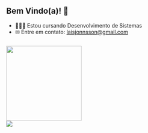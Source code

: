 ## Bem Vindo(a)! 👋

- 👩🏻‍💻 Estou cursando Desenvolvimento de Sistemas
- ✉ Entre em contato: laisjonnsson@gmail.com
##
<div>
 <a href="https://github.com/Lais236/github-readme-stats"> <img height=200 align="center" src="https://github-readme-stats.vercel.app/api?username=Lais236&theme=dracula&rank_icon=github" />
<div>
 <a href="https://instagram.com/jonnssonlais/" target="_blank"><img src="https://img.shields.io/badge/-Instagram-%23E4405F?style=for-the-badge&logo=instagram&logoColor=white" target="_blank">
